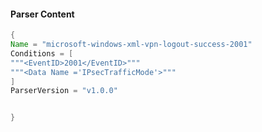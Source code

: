 #### Parser Content
```Java
{
Name = "microsoft-windows-xml-vpn-logout-success-2001"
Conditions = [
"""<EventID>2001</EventID>"""
"""<Data Name ='IPsecTrafficMode'>"""
]
ParserVersion = "v1.0.0"


}
```